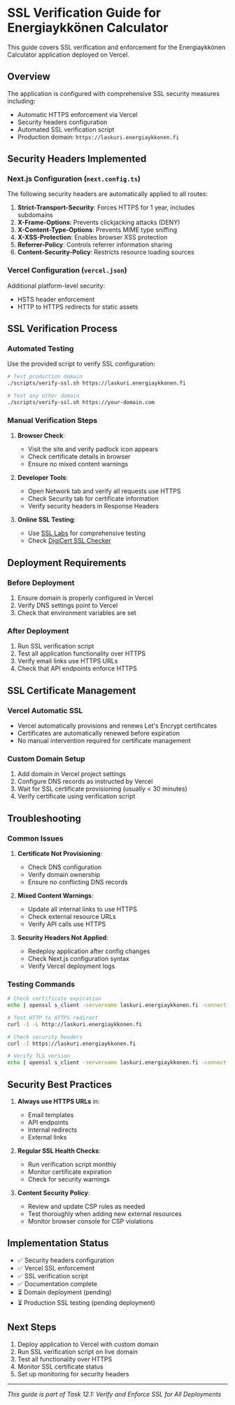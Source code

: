 # SSL Verification Guide for Energiaykkönen Calculator

This guide covers SSL verification and enforcement for the Energiaykkönen Calculator application deployed on Vercel.

## Overview

The application is configured with comprehensive SSL security measures including:

- Automatic HTTPS enforcement via Vercel
- Security headers configuration
- Automated SSL verification script
- Production domain: `https://laskuri.energiaykkonen.fi`

## Security Headers Implemented

### Next.js Configuration (`next.config.ts`)

The following security headers are automatically applied to all routes:

1. **Strict-Transport-Security**: Forces HTTPS for 1 year, includes subdomains
2. **X-Frame-Options**: Prevents clickjacking attacks (DENY)
3. **X-Content-Type-Options**: Prevents MIME type sniffing
4. **X-XSS-Protection**: Enables browser XSS protection
5. **Referrer-Policy**: Controls referrer information sharing
6. **Content-Security-Policy**: Restricts resource loading sources

### Vercel Configuration (`vercel.json`)

Additional platform-level security:

- HSTS header enforcement
- HTTP to HTTPS redirects for static assets

## SSL Verification Process

### Automated Testing

Use the provided script to verify SSL configuration:

```bash
# Test production domain
./scripts/verify-ssl.sh https://laskuri.energiaykkonen.fi

# Test any other domain
./scripts/verify-ssl.sh https://your-domain.com
```

### Manual Verification Steps

1. **Browser Check**:
   - Visit the site and verify padlock icon appears
   - Check certificate details in browser
   - Ensure no mixed content warnings

2. **Developer Tools**:
   - Open Network tab and verify all requests use HTTPS
   - Check Security tab for certificate information
   - Verify security headers in Response Headers

3. **Online SSL Testing**:
   - Use [SSL Labs](https://www.ssllabs.com/ssltest/) for comprehensive testing
   - Check [DigiCert SSL Checker](https://www.digicert.com/help/)

## Deployment Requirements

### Before Deployment

1. Ensure domain is properly configured in Vercel
2. Verify DNS settings point to Vercel
3. Check that environment variables are set

### After Deployment

1. Run SSL verification script
2. Test all application functionality over HTTPS
3. Verify email links use HTTPS URLs
4. Check that API endpoints enforce HTTPS

## SSL Certificate Management

### Vercel Automatic SSL

- Vercel automatically provisions and renews Let's Encrypt certificates
- Certificates are automatically renewed before expiration
- No manual intervention required for certificate management

### Custom Domain Setup

1. Add domain in Vercel project settings
2. Configure DNS records as instructed by Vercel
3. Wait for SSL certificate provisioning (usually < 30 minutes)
4. Verify certificate using verification script

## Troubleshooting

### Common Issues

1. **Certificate Not Provisioning**:
   - Check DNS configuration
   - Verify domain ownership
   - Ensure no conflicting DNS records

2. **Mixed Content Warnings**:
   - Update all internal links to use HTTPS
   - Check external resource URLs
   - Verify API calls use HTTPS

3. **Security Headers Not Applied**:
   - Redeploy application after config changes
   - Check Next.js configuration syntax
   - Verify Vercel deployment logs

### Testing Commands

```bash
# Check certificate expiration
echo | openssl s_client -servername laskuri.energiaykkonen.fi -connect laskuri.energiaykkonen.fi:443 2>/dev/null | openssl x509 -noout -dates

# Test HTTP to HTTPS redirect
curl -I -L http://laskuri.energiaykkonen.fi

# Check security headers
curl -I https://laskuri.energiaykkonen.fi

# Verify TLS version
echo | openssl s_client -servername laskuri.energiaykkonen.fi -connect laskuri.energiaykkonen.fi:443 2>/dev/null | grep Protocol
```

## Security Best Practices

1. **Always use HTTPS URLs** in:
   - Email templates
   - API endpoints
   - Internal redirects
   - External links

2. **Regular SSL Health Checks**:
   - Run verification script monthly
   - Monitor certificate expiration
   - Check for security warnings

3. **Content Security Policy**:
   - Review and update CSP rules as needed
   - Test thoroughly when adding new external resources
   - Monitor browser console for CSP violations

## Implementation Status

- ✅ Security headers configuration
- ✅ Vercel SSL enforcement
- ✅ SSL verification script
- ✅ Documentation complete
- ⏳ Domain deployment (pending)
- ⏳ Production SSL testing (pending deployment)

## Next Steps

1. Deploy application to Vercel with custom domain
2. Run SSL verification script on live domain
3. Test all functionality over HTTPS
4. Monitor SSL certificate status
5. Set up monitoring for security headers

---

_This guide is part of Task 12.1: Verify and Enforce SSL for All Deployments_
